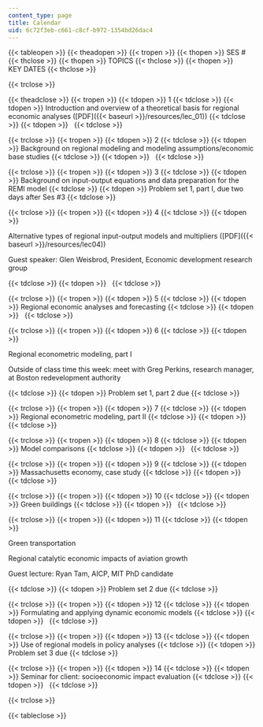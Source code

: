 ```yaml
---
content_type: page
title: Calendar
uid: 6c72f3eb-c661-c8cf-b972-1354bd26dac4
---
```


{{< tableopen >}}
{{< theadopen >}}
{{< tropen >}}
{{< thopen >}}
SES #
{{< thclose >}}
{{< thopen >}}
TOPICS
{{< thclose >}}
{{< thopen >}}
KEY DATES
{{< thclose >}}

{{< trclose >}}

{{< theadclose >}}
{{< tropen >}}
{{< tdopen >}}
1
{{< tdclose >}}
{{< tdopen >}}
Introduction and overview of a theoretical basis for regional economic analyses ([PDF]({{< baseurl >}}/resources/lec_01))
{{< tdclose >}}
{{< tdopen >}}
 
{{< tdclose >}}

{{< trclose >}}
{{< tropen >}}
{{< tdopen >}}
2
{{< tdclose >}}
{{< tdopen >}}
Background on regional modeling and modeling assumptions/economic base studies
{{< tdclose >}}
{{< tdopen >}}
 
{{< tdclose >}}

{{< trclose >}}
{{< tropen >}}
{{< tdopen >}}
3
{{< tdclose >}}
{{< tdopen >}}
Background on input-output equations and data preparation for the REMI model
{{< tdclose >}}
{{< tdopen >}}
Problem set 1, part I, due two days after Ses #3
{{< tdclose >}}

{{< trclose >}}
{{< tropen >}}
{{< tdopen >}}
4
{{< tdclose >}}
{{< tdopen >}}


Alternative types of regional input-output models and multipliers ([PDF]({{< baseurl >}}/resources/lec04))

Guest speaker: Glen Weisbrod, President, Economic development research group


{{< tdclose >}}
{{< tdopen >}}
 
{{< tdclose >}}

{{< trclose >}}
{{< tropen >}}
{{< tdopen >}}
5
{{< tdclose >}}
{{< tdopen >}}
Regional economic analyses and forecasting
{{< tdclose >}}
{{< tdopen >}}
 
{{< tdclose >}}

{{< trclose >}}
{{< tropen >}}
{{< tdopen >}}
6
{{< tdclose >}}
{{< tdopen >}}


Regional econometric modeling, part I

Outside of class time this week: meet with Greg Perkins, research manager, at Boston redevelopment authority


{{< tdclose >}}
{{< tdopen >}}
Problem set 1, part 2 due
{{< tdclose >}}

{{< trclose >}}
{{< tropen >}}
{{< tdopen >}}
7
{{< tdclose >}}
{{< tdopen >}}
Regional econometric modeling, part II
{{< tdclose >}}
{{< tdopen >}}
 
{{< tdclose >}}

{{< trclose >}}
{{< tropen >}}
{{< tdopen >}}
8
{{< tdclose >}}
{{< tdopen >}}
Model comparisons
{{< tdclose >}}
{{< tdopen >}}
 
{{< tdclose >}}

{{< trclose >}}
{{< tropen >}}
{{< tdopen >}}
9
{{< tdclose >}}
{{< tdopen >}}
Massachusetts economy, case study
{{< tdclose >}}
{{< tdopen >}}
 
{{< tdclose >}}

{{< trclose >}}
{{< tropen >}}
{{< tdopen >}}
10
{{< tdclose >}}
{{< tdopen >}}
Green buildings
{{< tdclose >}}
{{< tdopen >}}
 
{{< tdclose >}}

{{< trclose >}}
{{< tropen >}}
{{< tdopen >}}
11
{{< tdclose >}}
{{< tdopen >}}


Green transportation

Regional catalytic economic impacts of aviation growth

Guest lecture: Ryan Tam, AICP, MIT PhD candidate


{{< tdclose >}}
{{< tdopen >}}
Problem set 2 due
{{< tdclose >}}

{{< trclose >}}
{{< tropen >}}
{{< tdopen >}}
12
{{< tdclose >}}
{{< tdopen >}}
Formulating and applying dynamic economic models
{{< tdclose >}}
{{< tdopen >}}
 
{{< tdclose >}}

{{< trclose >}}
{{< tropen >}}
{{< tdopen >}}
13
{{< tdclose >}}
{{< tdopen >}}
Use of regional models in policy analyses
{{< tdclose >}}
{{< tdopen >}}
Problem set 3 due
{{< tdclose >}}

{{< trclose >}}
{{< tropen >}}
{{< tdopen >}}
14
{{< tdclose >}}
{{< tdopen >}}
Seminar for client: socioeconomic impact evaluation
{{< tdclose >}}
{{< tdopen >}}
 
{{< tdclose >}}

{{< trclose >}}

{{< tableclose >}}